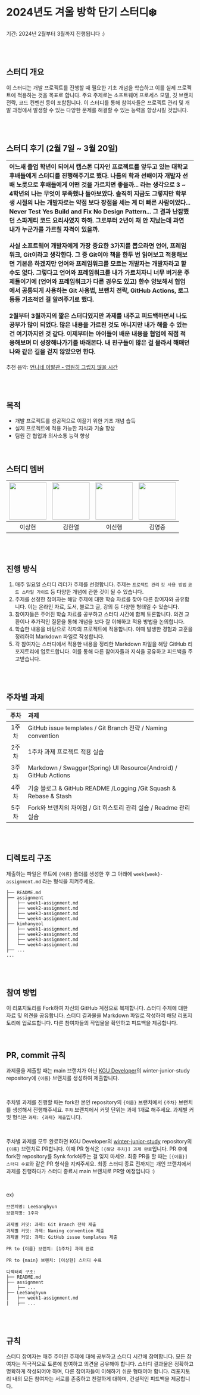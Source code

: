 # 2024년도 겨울 방학 단기 스터디❄️
기간: 2024년 2월부터 3월까지 진행됩니다 :) 

</br></br>

## 스터디 개요
이 스터디는 개발 프로젝트를 진행할 때 필요한 기초 개념을 학습하고 이를 실제 프로젝트에 적용하는 것을 목표로 합니다. 주요 주제로는 소프트웨어 프로세스 모델, 깃 브랜치 전략, 코드 컨벤션 등이 포함됩니다. 이 스터디를 통해 참여자들은 프로젝트 관리 및 개발 과정에서 발생할 수 있는 다양한 문제를 해결할 수 있는 능력을 향상시킬 것입니다. 

</br></br>

## 스터디 후기 (2월 7일 ~ 3월 20일)
|어느새 졸업 학년이 되어서 캡스톤 디자인 프로젝트를 앞두고 있는 대학교 후배들에게 스터디를 진행해주기로 했다. 나름의 학과 선배이자 개발자 선배 노릇으로 후배들에게 어떤 것을 가르치면 좋을까... 라는 생각으로 3 ~ 4학년의 나는 무엇이 부족했나 돌아보았다. 솔직히 지금도 그렇지만 학부생 시절의 나는 개발자로는 약점 보다 장점을 세는 게 더 빠른 사람이었다... Never Test Yes Build and Fix No Design Pattern... 그 결과 난잡했던 스파게티 코드 요리사였지 하하. 그로부터 2년이 채 안 지났는데 과연 내가 누군가를 가르칠 자격이 있을까.</br></br>사실 소프트웨어 개발자에게 가장 중요한 3가지를 뽑으라면 언어, 프레임워크, Git이라고 생각한다. 그 중 Git이야 책을 한두 번 읽어보고 적용해보면 기본은 하겠지만 언어와 프레임워크를 모르는 개발자는 개발자라고 할 수도 없다. 그렇다고 언어와 프레임워크를 내가 가르치자니 너무 버거운 주제들이기에 (언어와 프레임워크가 다른 경우도 있고) 한수 양보해서 협업에서 공통되게 사용하는 Git 사용법, 브랜치 전략, GitHub Actions, 로그 등등 기초적인 걸 알려주기로 했다.</br></br>2월부터 3월까지의 짧은 스터디였지만 과제를 내주고 피드백하면서 나도 공부가 많이 되었다. 많은 내용을 가르친 것도 아니지만 내가 해줄 수 있는 건 여기까지인 것 같다. 이제부터는 아이들이 배운 내용을 협업에 직접 적용해보며 더 성장해나가기를 바래본다. 내 친구들이 많은 걸 몰라서 해매던 나와 같은 길을 걷지 않았으면 한다.|
|:--|

추천 음악: [언니네 이발관 - 영원히 그립지 않을 시간](https://www.youtube.com/watch?v=BKdswLIPsY4)

</br></br>

## 목적
* 개발 프로젝트를 성공적으로 이끌기 위한 기초 개념 습득
* 실제 프로젝트에 적용 가능한 지식과 기술 향상
* 팀원 간 협업과 의사소통 능력 향상
</br></br></br>

## 스터디 멤버
|<a href="https://github.com/Nter-developer"><img width="100px" src="https://avatars.githubusercontent.com/u/59863112?v=4"/></a>|<a href="https://github.com/Kimhanyeol"><img width="100px" src="https://avatars.githubusercontent.com/u/63261054?v=4"/></a>|<a href="https://github.com/LeeShinHaeng"><img width="100px" src="https://avatars.githubusercontent.com/u/72925577?v=4"/></a>|<a href="https://github.com/kim0jung"><img width="100px" src="https://avatars.githubusercontent.com/u/116993837?v=4"/></a>|
|:---:|:---:|:---:|:---:|
|이상현|김한열|이신행|김영중|

</br></br>

## 진행 방식
1. 매주 일요일 스터디 리더가 주제를 선정합니다. 주제는 `프로젝트 관리` `깃 사용 방법` `코드 스타일 가이드` 등 다양한 개념에 관한 것이 될 수 있습니다.
2. 주제를 선정한 참여자는 해당 주제에 대한 학습 자료를 찾아 다른 참여자와 공유합니다. 이는 온라인 자료, 도서, 블로그 글, 강의 등 다양한 형태일 수 있습니다.
3. 참여자들은 주어진 학습 자료를 공부하고 스터디 시간에 함께 토론합니다. 의견 교환이나 추가적인 질문을 통해 개념을 보다 잘 이해하고 적용 방법을 논의합니다.
4. 학습한 내용을 바탕으로 각자의 프로젝트에 적용합니다. 이때 발생한 경험과 교훈을 정리하여 Markdown 파일로 작성합니다.
5. 각 참여자는 스터디에서 적용한 내용을 정리한 Markdown 파일을 해당 GitHub 리포지토리에 업로드합니다. 이를 통해 다른 참여자들과 지식을 공유하고 피드백을 주고받습니다.

</br></br>

## 주차별 과제

|주차|과제|
|:---:|:---|
|1주차| GitHub issue templates / Git Branch 전략 / Naming convention|
|2주차| 1주차 과제 프로젝트 적용 실습|
|3주차| Markdown / Swagger(Spring) UI Resource(Android) / GitHub Actions|
|4주차| 기술 블로그 & GitHub README /Logging /Git Squash & Rebase & Stash|
|5주차| Fork와 브랜치의 차이점 / Git 히스토리 관리 실습 / Readme 관리 실습 |

</br></br>

## 디렉토리 구조
제출하는 파일은 루트에 `{이름}` 폴더를 생성한 후 그 아래에 `week{week}-assignment.md` 라는 형식을 지켜주세요.
```
├── README.md
├── assignment
│   ├── week1-assignment.md
│   ├── week2-assignment.md
│   ├── week3-assignment.md
│   └── week4-assignment.md
├── kimhanyeol
│   ├── week1-assignment.md
│   ├── week2-assignment.md
│   ├── week3-assignment.md
│   └── week4-assignment.md
├── ...
...
```

</br></br>

## 참여 방법
이 리포지토리를 Fork하여 자신의 GitHub 계정으로 복제합니다.
스터디 주제에 대한 자료 및 의견을 공유합니다.
스터디 결과물을 Markdown 파일로 작성하여 해당 리포지토리에 업로드합니다.
다른 참여자들의 작업물을 확인하고 피드백을 제공합니다.

</br>

## PR, commit 규칙

과제물을 제출할 때는 main 브랜치가 아닌 [KGU Developer](https://github.com/kgu-develop/winter-junior-study)의 winter-junior-study repository에 `{이름}` 브랜치를 생성하여 제출합니다. 

</br>

주차별 과제를 진행할 때는 fork한 본인 repository의 `{이름}` 브랜치에서 `{주차}` 브랜치를 생성해서 진행해주세요. `주차` 브랜치에서 커밋 단위는 과제 1개로 해주세요.
과제별 커밋 형식은 `과제: {과제} 제출`입니다. 

</br>

주차별 과제를 모두 완료하면 KGU Developer의 [winter-junior-study](https://github.com/kgu-develop/winter-junior-study) repository의 `{이름}` 브랜치로 PR합니다. 이때 PR 형식은 `[{해당 주차}] 과제 완료`입니다. 
PR 후에 fork한 repository를 Synk fork해주는 걸 잊지 마세요.
최종 PR을 할 때는 `[{이름}] 스터디 수료`와 같은 PR 형식을 지켜주세요. 최종 스터디 종료 전까지는 개인 브랜치에서 과제를 진행하다가 스터디 종료시 main 브랜치로 PR할 예정입니다 :)

</br>

ex)
```
브랜치명: LeeSanghyun
브랜치명: 1주차

과제별 커밋: 과제: Git Branch 전략 제출
과제별 커밋: 과제: Naming convention 제출
과제별 커밋: 과제: GitHub issue templates 제출

PR to {이름} 브랜치: [1주차] 과제 완료

PR to {main} 브랜치: [이상현] 스터디 수료

디렉터리 구조:
├── README.md
├── assignment
│   ├── ...
├── LeeSanghyun
│   ├── week1-assignment.md
|   ├── ...
```

</br></br>

## 규칙
스터디 참여자는 매주 주어진 주제에 대해 공부하고 스터디 시간에 참여합니다.
모든 참여자는 적극적으로 토론에 참여하고 의견을 공유해야 합니다.
스터디 결과물은 정확하고 명확하게 작성되어야 하며, 다른 참여자들이 이해하기 쉬운 형태여야 합니다.
리포지토리 내의 모든 참여자는 서로를 존중하고 친절하게 대하며, 건설적인 피드백을 제공합니다.
